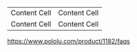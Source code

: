 | | |
|:--- | ---:|
|Content Cell|Content Cell|
|Content Cell|Content Cell|

https://www.pololu.com/product/1182/faqs

